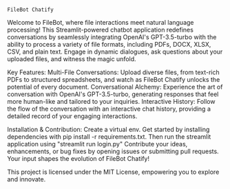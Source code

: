                                                                     FileBot Chatify
Welcome to FileBot, where file interactions meet natural language processing! This Streamlit-powered chatbot application redefines conversations by seamlessly integrating OpenAI's GPT-3.5-turbo with the ability to process a variety of file formats, including PDFs, DOCX, XLSX, CSV, and plain text. Engage in dynamic dialogues, ask questions about your uploaded files, and witness the magic unfold.

Key Features:
Multi-File Conversations: Upload diverse files, from text-rich PDFs to structured spreadsheets, and watch as FileBot Chatify unlocks the potential of every document.
Conversational Alchemy: Experience the art of conversation with OpenAI's GPT-3.5-turbo, generating responses that feel more human-like and tailored to your inquiries.
Interactive History: Follow the flow of the conversation with an interactive chat history, providing a detailed record of your engaging interactions.

Installation & Contribution:
Create a virtual env.
Get started by installing dependencies with pip install -r requirements.txt.
Then run the streamlit application using "streamlit run login.py"
Contribute your ideas, enhancements, or bug fixes by opening issues or submitting pull requests. Your input shapes the evolution of FileBot Chatify!

This project is licensed under the MIT License, empowering you to explore and innovate.
